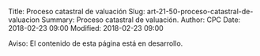 Title: Proceso catastral de valuación
Slug: art-21-50-proceso-catastral-de-valuacion
Summary: Proceso catastral de valuación.
Author: CPC
Date: 2018-02-23 09:00
Modified: 2018-02-23 09:00


<div class="alert alert-info" role="alert">Aviso: El contenido de esta página está en desarrollo.</div>
